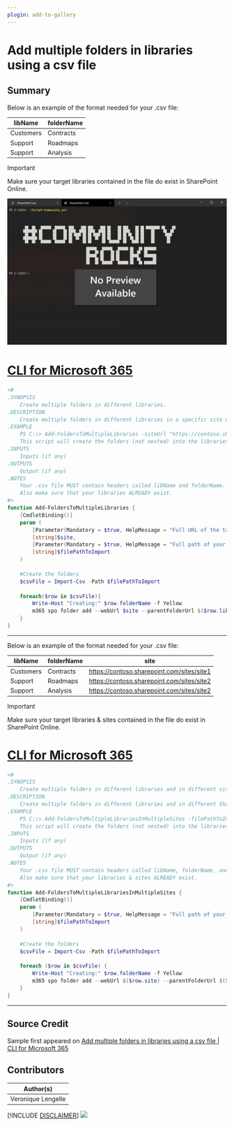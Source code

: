 ```yaml
---
plugin: add-to-gallery
---
```


# Add multiple folders in libraries using a csv file

## Summary

Below is an example of the format needed for your .csv file:

| libName | folderName |
| --------| ---------- |
| Customers | Contracts |
| Support | Roadmaps |
| Support | Analysis |
 
> [!important]
> Make sure your target libraries contained in the file do exist in SharePoint Online.
 
![Example Screenshot](assets/example.png)
 
# [CLI for Microsoft 365](#tab/cli-m365-ps)
```powershell
<#
.SYNOPSIS
    Create multiple folders in different libraries.
.DESCRIPTION
    Create multiple folders in different libraries in a specific site using a .csv file.
.EXAMPLE
    PS C:\> Add-FoldersToMultipleLibraries -siteUrl "https://contoso.sharepoint.com/sites/Marketing" -filePathToImport "C:\myCSVFile.csv"
    This script will create the folders (not nested) into the libraries provided in the .csv file.
.INPUTS
    Inputs (if any)
.OUTPUTS
    Output (if any)
.NOTES
    Your .csv file MUST contain headers called libName and folderName. If you change those headers then make sure to amend the script.
    Also make sure that your libraries ALREADY exist.
#>
function Add-FoldersToMultipleLibraries {
    [CmdletBinding()]
    param (
        [Parameter(Mandatory = $true, HelpMessage = "Full URL of the target SharePoint Online site")]
        [string]$site,
        [Parameter(Mandatory = $true, HelpMessage = "Full path of your .csv file")]
        [string]$filePathToImport
    )
    
    #Create the folders
    $csvFile = Import-Csv -Path $filePathToImport
    
    foreach($row in $csvFile){
        Write-Host "Creating:" $row.folderName -f Yellow
        m365 spo folder add --webUrl $site --parentFolderUrl $($row.libName) --name $($row.folderName)
    }
}
```
***


Below is an example of the format needed for your .csv file:

| libName | folderName | site |
| --------| ---------- | ---- |
| Customers | Contracts | https://contoso.sharepoint.com/sites/site1 |
| Support | Roadmaps |  https://contoso.sharepoint.com/sites/site2 |
| Support | Analysis | https://contoso.sharepoint.com/sites/site2 |

> [!important]
> Make sure your target libraries & sites contained in the file do exist in SharePoint Online.
 
# [CLI for Microsoft 365](#tab/cli-m365-ps2)
```powershell
<#
.SYNOPSIS
    Create multiple folders in different libraries and in different sites.
.DESCRIPTION
    Create multiple folders in different libraries and in different SharePoint sites using a .csv file.
.EXAMPLE
    PS C:\> Add-FoldersToMultipleLibrariesInMultipleSites -filePathToImport 'C:\myCSVFile.csv'
    This script will create the folders (not nested) into the libraries and sites provided in the .csv file.
.INPUTS
    Inputs (if any)
.OUTPUTS
    Output (if any)
.NOTES
    Your .csv file MUST contain headers called libName, folderName, and site. If you change those headers then make sure to amend the script.
    Also make sure that your libraries & sites ALREADY exist.
#>
function Add-FoldersToMultipleLibrariesInMultipleSites {
    [CmdletBinding()]
    param (
        [Parameter(Mandatory = $true, HelpMessage = "Full path of your .csv file")]
        [string]$filePathToImport
    )
    
    #Create the folders
    $csvFile = Import-Csv -Path $filePathToImport
    
    foreach ($row in $csvFile) {
        Write-Host "Creating:" $row.folderName -f Yellow
        m365 spo folder add --webUrl $($row.site) --parentFolderUrl $($row.libName) --name $($row.folderName)
    }
}
```
***

## Source Credit

Sample first appeared on [Add multiple folders in libraries using a csv file | CLI for Microsoft 365](https://pnp.github.io/cli-microsoft365/sample-scripts/spo/add-multiple-folders-in-libraries-using-csv-file/)

## Contributors

| Author(s) |
|-----------|
| Veronique Lengelle |


[!INCLUDE [DISCLAIMER](../../docfx/includes/DISCLAIMER.md)]
<img src="https://telemetry.sharepointpnp.com/script-samples/scripts/spo-add-multiple-folders-in-libraries-using-csv-file" aria-hidden="true" />